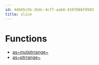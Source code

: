```yaml
---
id: 4db65c5b-2bdc-4cf7-aab8-4197066f8583
title: slice
---
```


# Functions

-   [as~mutptrrange~](20201120101047-as_mut_ptr_range)
-   [as~ptrrange~](20201120095739-as_ptr_range)
